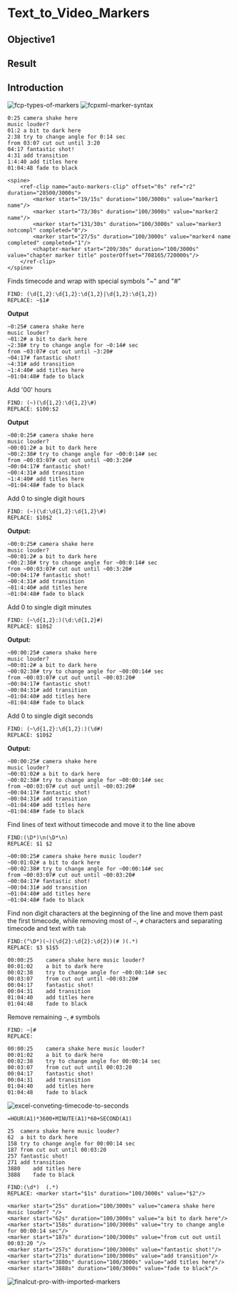# Text_to_Video_Markers
## Objective1
## Result
## Introduction
![fcp-types-of-markers](png/sample-markers.png)
![fcpxml-marker-syntax](png/marker-code.png)

```
0:25 camera shake here
music louder? 
01:2 a bit to dark here
2:38 try to change angle for 0:14 sec
from 03:07 cut out until 3:20 
04:17 fantastic shot!
4:31 add transition
1:4:40 add titles here
01:04:48 fade to black

```

```
<spine>
    <ref-clip name="auto-markers-clip" offset="0s" ref="r2" duration="28500/3000s">
        <marker start="19/15s" duration="100/3000s" value="marker1 name"/>
        <marker start="73/30s" duration="100/3000s" value="marker2 name"/>
        <marker start="131/30s" duration="100/3000s" value="marker3 notcompl" completed="0"/>
        <marker start="27/5s" duration="100/3000s" value="marker4 name completed" completed="1"/>
        <chapter-marker start="209/30s" duration="100/3000s" value="chapter marker title" posterOffset="708165/720000s"/>
    </ref-clip>
</spine>
```

Finds timecode and wrap with special symbols "~" and "#"

```
FIND: (\d{1,2}:\d{1,2}:\d{1,2}|\d{1,2}:\d{1,2})
REPLACE: ~$1#
```
**Output**

```
~0:25# camera shake here
music louder? 
~01:2# a bit to dark here
~2:38# try to change angle for ~0:14# sec
from ~03:07# cut out until ~3:20# 
~04:17# fantastic shot!
~4:31# add transition
~1:4:40# add titles here
~01:04:48# fade to black
```

Add '00' hours

```
FIND: (~)(\d{1,2}:\d{1,2}\#)
REPLACE: $100:$2
```
**Output**

```
~00:0:25# camera shake here
music louder? 
~00:01:2# a bit to dark here
~00:2:38# try to change angle for ~00:0:14# sec
from ~00:03:07# cut out until ~00:3:20# 
~00:04:17# fantastic shot!
~00:4:31# add transition
~1:4:40# add titles here
~01:04:48# fade to black
```

Add 0 to single digit hours

```
FIND: (~)(\d:\d{1,2}:\d{1,2}\#)
REPLACE: $10$2
```
**Output:**

```
~00:0:25# camera shake here
music louder? 
~00:01:2# a bit to dark here
~00:2:38# try to change angle for ~00:0:14# sec
from ~00:03:07# cut out until ~00:3:20# 
~00:04:17# fantastic shot!
~00:4:31# add transition
~01:4:40# add titles here
~01:04:48# fade to black
```
Add 0 to single digit minutes

```
FIND: (~\d{1,2}:)(\d:\d{1,2}#)
REPLACE: $10$2
```
**Output:**

```
~00:00:25# camera shake here
music louder? 
~00:01:2# a bit to dark here
~00:02:38# try to change angle for ~00:00:14# sec
from ~00:03:07# cut out until ~00:03:20# 
~00:04:17# fantastic shot!
~00:04:31# add transition
~01:04:40# add titles here
~01:04:48# fade to black
```
Add 0 to single digit seconds

```
FIND: (~\d{1,2}:\d{1,2}:)(\d#)
REPLACE: $10$2
```
**Output:**

```
~00:00:25# camera shake here
music louder? 
~00:01:02# a bit to dark here
~00:02:38# try to change angle for ~00:00:14# sec
from ~00:03:07# cut out until ~00:03:20# 
~00:04:17# fantastic shot!
~00:04:31# add transition
~01:04:40# add titles here
~01:04:48# fade to black
```

Find lines of text without timecode and move it to the line above

```
FIND:(\D*)\n(\D*\n)
REPLACE: $1 $2
```
```
~00:00:25# camera shake here music louder? 
~00:01:02# a bit to dark here
~00:02:38# try to change angle for ~00:00:14# sec
from ~00:03:07# cut out until ~00:03:20# 
~00:04:17# fantastic shot!
~00:04:31# add transition
~01:04:40# add titles here
~01:04:48# fade to black
```

Find non digit characters at the beginning of the line and move them past the first timecode, while removing most of `~`, `#` characters and separating timecode and text with `tab`

```
FIND:(^\D*)(~)(\d{2}:\d{2}:\d{2})(# )(.*)
REPLACE: $3	$1$5
```
```
00:00:25	camera shake here music louder? 
00:01:02	a bit to dark here
00:02:38	try to change angle for ~00:00:14# sec
00:03:07	from cut out until ~00:03:20# 
00:04:17	fantastic shot!
00:04:31	add transition
01:04:40	add titles here
01:04:48	fade to black
```

Remove remaining `~`, `#` symbols

```
FIND: ~|#
REPLACE:
```
```
00:00:25	camera shake here music louder? 
00:01:02	a bit to dark here
00:02:38	try to change angle for 00:00:14 sec
00:03:07	from cut out until 00:03:20 
00:04:17	fantastic shot!
00:04:31	add transition
01:04:40	add titles here
01:04:48	fade to black
```
![excel-conveting-timecode-to-seconds](png/marker-convert.png)

`=HOUR(A1)*3600+MINUTE(A1)*60+SECOND(A1)`

```
25	camera shake here music louder? 
62	a bit to dark here
158	try to change angle for 00:00:14 sec
187	from cut out until 00:03:20 
257	fantastic shot!
271	add transition
3880	add titles here
3888	fade to black
```
```
FIND:(\d*)	(.*)
REPLACE: <marker start="$1s" duration="100/3000s" value="$2"/>
```
```
<marker start="25s" duration="100/3000s" value="camera shake here music louder? "/>
<marker start="62s" duration="100/3000s" value="a bit to dark here"/>
<marker start="158s" duration="100/3000s" value="try to change angle for 00:00:14 sec"/>
<marker start="187s" duration="100/3000s" value="from cut out until 00:03:20 "/>
<marker start="257s" duration="100/3000s" value="fantastic shot!"/>
<marker start="271s" duration="100/3000s" value="add transition"/>
<marker start="3880s" duration="100/3000s" value="add titles here"/>
<marker start="3888s" duration="100/3000s" value="fade to black"/>
```


![finalcut-pro-with-imported-markers](png/fcp-import.png)
